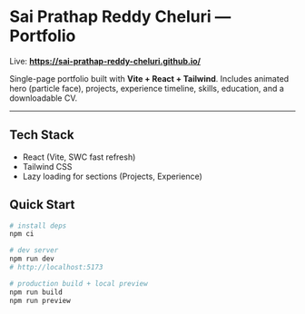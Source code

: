 # Sai Prathap Reddy Cheluri — Portfolio

Live: **https://sai-prathap-reddy-cheluri.github.io/**

Single-page portfolio built with **Vite + React + Tailwind**. Includes animated hero (particle face), projects, experience timeline, skills, education, and a downloadable CV.

---

## Tech Stack
- React (Vite, SWC fast refresh)
- Tailwind CSS
- Lazy loading for sections (Projects, Experience)

## Quick Start
```bash
# install deps
npm ci

# dev server
npm run dev
# http://localhost:5173

# production build + local preview
npm run build
npm run preview
```